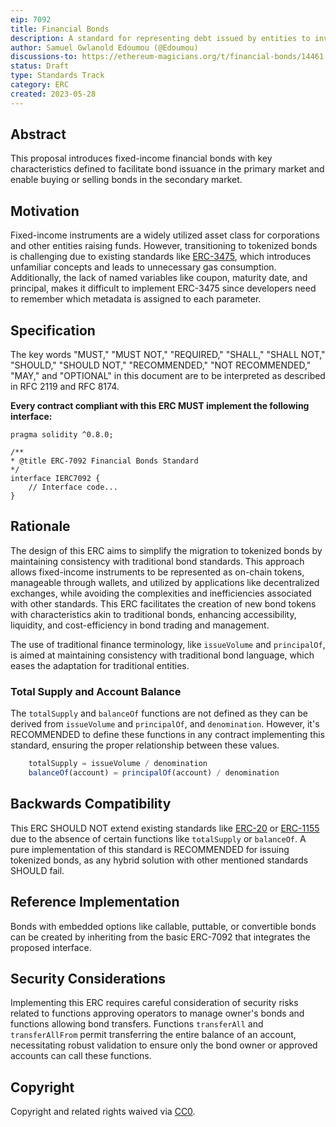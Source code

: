 ```yaml
---
eip: 7092
title: Financial Bonds
description: A standard for representing debt issued by entities to investors on the Ethereum blockchain.
author: Samuel Gwlanold Edoumou (@Edoumou)
discussions-to: https://ethereum-magicians.org/t/financial-bonds/14461
status: Draft
type: Standards Track
category: ERC
created: 2023-05-28
---
```


## Abstract

This proposal introduces fixed-income financial bonds with key characteristics defined to facilitate bond issuance in the primary market and enable buying or selling bonds in the secondary market.

## Motivation

Fixed-income instruments are a widely utilized asset class for corporations and other entities raising funds. However, transitioning to tokenized bonds is challenging due to existing standards like [ERC-3475](./eip-3475.md), which introduces unfamiliar concepts and leads to unnecessary gas consumption. Additionally, the lack of named variables like coupon, maturity date, and principal, makes it difficult to implement ERC-3475 since developers need to remember which metadata is assigned to each parameter.

## Specification

The key words "MUST," "MUST NOT," "REQUIRED," "SHALL," "SHALL NOT," "SHOULD," "SHOULD NOT," "RECOMMENDED," "NOT RECOMMENDED," "MAY," and "OPTIONAL" in this document are to be interpreted as described in RFC 2119 and RFC 8174.

**Every contract compliant with this ERC MUST implement the following interface:**

```solidity
pragma solidity ^0.8.0;

/**
* @title ERC-7092 Financial Bonds Standard
*/
interface IERC7092 {
    // Interface code...
}
```

## Rationale

The design of this ERC aims to simplify the migration to tokenized bonds by maintaining consistency with traditional bond standards. This approach allows fixed-income instruments to be represented as on-chain tokens, manageable through wallets, and utilized by applications like decentralized exchanges, while avoiding the complexities and inefficiencies associated with other standards. This ERC facilitates the creation of new bond tokens with characteristics akin to traditional bonds, enhancing accessibility, liquidity, and cost-efficiency in bond trading and management.

The use of traditional finance terminology, like `issueVolume` and `principalOf`, is aimed at maintaining consistency with traditional bond language, which eases the adaptation for traditional entities.

### Total Supply and Account Balance

The `totalSupply` and `balanceOf` functions are not defined as they can be derived from `issueVolume` and `principalOf`, and `denomination`. However, it's RECOMMENDED to define these functions in any contract implementing this standard, ensuring the proper relationship between these values.

```javascript
    totalSupply = issueVolume / denomination
    balanceOf(account) = principalOf(account) / denomination
```

## Backwards Compatibility

This ERC SHOULD NOT extend existing standards like [ERC-20](./eip-20.md) or [ERC-1155](./eip-1155.md) due to the absence of certain functions like `totalSupply` or `balanceOf`. A pure implementation of this standard is RECOMMENDED for issuing tokenized bonds, as any hybrid solution with other mentioned standards SHOULD fail.

## Reference Implementation

Bonds with embedded options like callable, puttable, or convertible bonds can be created by inheriting from the basic ERC-7092 that integrates the proposed interface.

## Security Considerations

Implementing this ERC requires careful consideration of security risks related to functions approving operators to manage owner's bonds and functions allowing bond transfers. Functions `transferAll` and `transferAllFrom` permit transferring the entire balance of an account, necessitating robust validation to ensure only the bond owner or approved accounts can call these functions.

## Copyright

Copyright and related rights waived via [CC0](../LICENSE.md).
